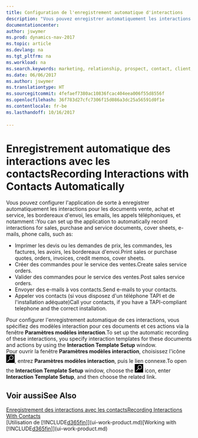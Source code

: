 ```yaml
---
title: Configuration de l'enregistrement automatique d'interactions
description: "Vous pouvez enregistrer automatiquement les interactions client, par exemple, pour les documents ventes, achat et service ou les appels téléphoniques."
documentationcenter: 
author: jswymer
ms.prod: dynamics-nav-2017
ms.topic: article
ms.devlang: na
ms.tgt_pltfrm: na
ms.workload: na
ms.search.keywords: marketing, relationship, prospect, contact, client, customer
ms.date: 06/06/2017
ms.author: jswymer
ms.translationtype: HT
ms.sourcegitcommit: 4fefaef7380ac10836fcac404eea006f55d8556f
ms.openlocfilehash: 36f783d27cfc7306f15d086a3dc25a56591d0f1e
ms.contentlocale: fr-be
ms.lasthandoff: 10/16/2017

---
```

# <a name="recording-interactions-with-contacts-automatically"></a><span data-ttu-id="2832c-103">Enregistrement automatique des interactions avec les contacts</span><span class="sxs-lookup"><span data-stu-id="2832c-103">Recording Interactions with Contacts Automatically</span></span>
<span data-ttu-id="2832c-104">Vous pouvez configurer l'application de sorte à enregistrer automatiquement les interactions pour les documents vente, achat et service, les bordereaux d'envoi, les emails, les appels téléphoniques, et notamment :</span><span class="sxs-lookup"><span data-stu-id="2832c-104">You can set up the application to automatically record interactions for sales, purchase and service documents, cover sheets, e-mails, phone calls, such as:</span></span>

* <span data-ttu-id="2832c-105">Imprimer les devis ou les demandes de prix, les commandes, les factures, les avoirs, les bordereaux d'envoi.</span><span class="sxs-lookup"><span data-stu-id="2832c-105">Print sales or purchase quotes, orders, invoices, credit memos, cover sheets.</span></span>
* <span data-ttu-id="2832c-106">Créer des commandes pour le service des ventes.</span><span class="sxs-lookup"><span data-stu-id="2832c-106">Create sales service orders.</span></span>
* <span data-ttu-id="2832c-107">Valider des commandes pour le service des ventes.</span><span class="sxs-lookup"><span data-stu-id="2832c-107">Post sales service orders.</span></span>
* <span data-ttu-id="2832c-108">Envoyer des e-mails à vos contacts.</span><span class="sxs-lookup"><span data-stu-id="2832c-108">Send e-mails to your contacts.</span></span>
* <span data-ttu-id="2832c-109">Appeler vos contacts (si vous disposez d'un téléphone TAPI et de l'installation adéquate)</span><span class="sxs-lookup"><span data-stu-id="2832c-109">Call your contacts, if you have a TAPI-compliant telephone and the correct installation.</span></span>

<span data-ttu-id="2832c-110">Pour configurer l'enregistrement automatique de ces interactions, vous spécifiez des modèles interaction pour ces documents et ces actions via la fenêtre **Paramètres modèles interaction**.</span><span class="sxs-lookup"><span data-stu-id="2832c-110">To set up the automatic recording of these interactions, you specify interaction templates for these documents and actions by using the **Interaction Template Setup** window.</span></span>  
<span data-ttu-id="2832c-111">Pour ouvrir la fenêtre **Paramètres modèles interaction**, choisissez l'icône ![Page ou état pour la recherche](media/ui-search/search_small.png "Page ou état pour la recherche"), entrez **Paramètres modèles interaction**, puis le lien connexe.</span><span class="sxs-lookup"><span data-stu-id="2832c-111">To open the **Interaction Template Setup** window, choose the ![Search for Page or Report](media/ui-search/search_small.png "Search for Page or Report icon") icon, enter **Interaction Template Setup**, and then choose the related link.</span></span>

## <a name="see-also"></a><span data-ttu-id="2832c-112">Voir aussi</span><span class="sxs-lookup"><span data-stu-id="2832c-112">See Also</span></span>
[<span data-ttu-id="2832c-113">Enregistrement des interactions avec les contacts</span><span class="sxs-lookup"><span data-stu-id="2832c-113">Recording Interactions With Contacts</span></span>](marketing-interactions.md)  
<span data-ttu-id="2832c-114">[Utilisation de [!INCLUDE[d365fin](includes/d365fin_md.md)]](ui-work-product.md)</span><span class="sxs-lookup"><span data-stu-id="2832c-114">[Working with [!INCLUDE[d365fin](includes/d365fin_md.md)]](ui-work-product.md)</span></span>  

